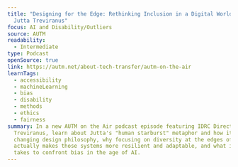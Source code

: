 ```yaml
---
title: "Designing for the Edge: Rethinking Inclusion in a Digital World with Dr.
  Jutta Treviranus"
focus: AI and Disability/Outliers
source: AUTM
readability:
  - Intermediate
type: Podcast
openSource: true
link: https://autm.net/about-tech-transfer/autm-on-the-air
learnTags:
  - accessibility
  - machineLearning
  - bias
  - disability
  - methods
  - ethics
  - fairness
summary: In a new AUTM on the Air podcast episode featuring IDRC Director Jutta
  Treviranus, learn about Jutta's "human starburst" metaphor and how it's
  changing design philosophy, why focusing on diversity at the edges of a system
  actually makes those systems more resilient and adaptable, and what it really
  takes to confront bias in the age of AI.
---
```

